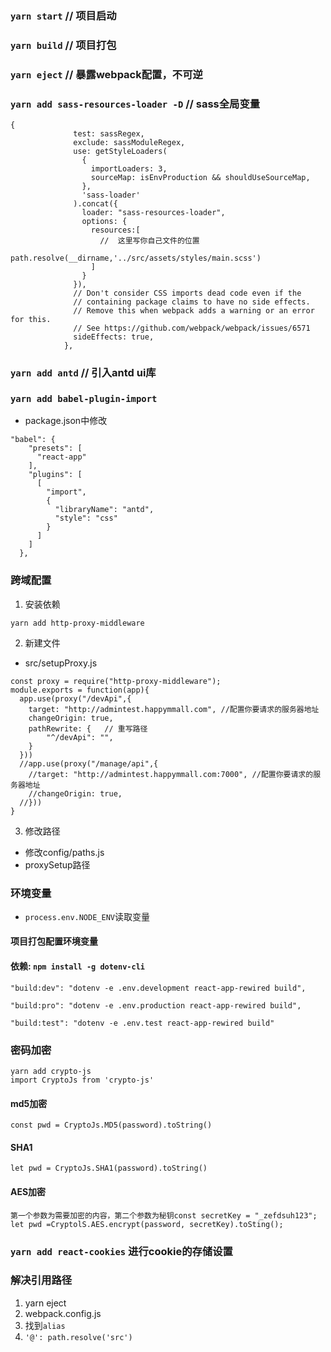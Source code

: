 ### `yarn start`  // 项目启动

### `yarn build`  // 项目打包

### `yarn eject`  // 暴露webpack配置，不可逆

### `yarn add sass-resources-loader -D` //  sass全局变量
```
{
              test: sassRegex,
              exclude: sassModuleRegex,
              use: getStyleLoaders(
                {
                  importLoaders: 3,
                  sourceMap: isEnvProduction && shouldUseSourceMap,
                },
                'sass-loader'
              ).concat({
                loader: "sass-resources-loader",
                options: {
                  resources:[
                    //  这里写你自己文件的位置
                    path.resolve(__dirname,'../src/assets/styles/main.scss')
                  ]
                }
              }),
              // Don't consider CSS imports dead code even if the
              // containing package claims to have no side effects.
              // Remove this when webpack adds a warning or an error for this.
              // See https://github.com/webpack/webpack/issues/6571
              sideEffects: true,
            },
```

### `yarn add antd`  // 引入antd ui库
### `yarn add babel-plugin-import`
+ package.json中修改
```
"babel": {
    "presets": [
      "react-app"
    ],
    "plugins": [
      [
        "import",
        {
          "libraryName": "antd",
          "style": "css"
        }
      ]
    ]
  },
```
### 跨域配置
1. 安装依赖
```
yarn add http-proxy-middleware
```
2. 新建文件
+ src/setupProxy.js
```
const proxy = require("http-proxy-middleware");
module.exports = function(app){
  app.use(proxy("/devApi",{
    target: "http://admintest.happymmall.com", //配置你要请求的服务器地址
    changeOrigin: true,
    pathRewrite: {   // 重写路径
        "^/devApi": "",
    }
  }))
  //app.use(proxy("/manage/api",{
    //target: "http://admintest.happymmall.com:7000", //配置你要请求的服务器地址
    //changeOrigin: true,
  //}))
}
```
3. 修改路径
+ 修改config/paths.js
+ proxySetup路径

### 环境变量
+ `process.env.NODE_ENV`读取变量
#### 项目打包配置环境变量
#### 依赖: `npm install -g dotenv-cli`
```
"build:dev": "dotenv -e .env.development react-app-rewired build",

"build:pro": "dotenv -e .env.production react-app-rewired build",

"build:test": "dotenv -e .env.test react-app-rewired build"
```

### 密码加密
```
yarn add crypto-js
import CryptoJs from 'crypto-js'
```
#### md5加密
```
const pwd = CryptoJs.MD5(password).toString()
```
#### SHA1
```
let pwd = CryptoJs.SHA1(password).toString()
```
#### AES加密 
```
第一个参数为需要加密的内容，第二个参数为秘钥const secretKey = "_zefdsuh123";
let pwd =CryptolS.AES.encrypt(password, secretKey).toSting();
```
### `yarn add react-cookies` 进行cookie的存储设置

### 解决引用路径
1. yarn eject
2. webpack.config.js
3. 找到`alias`
4. `'@': path.resolve('src')`


